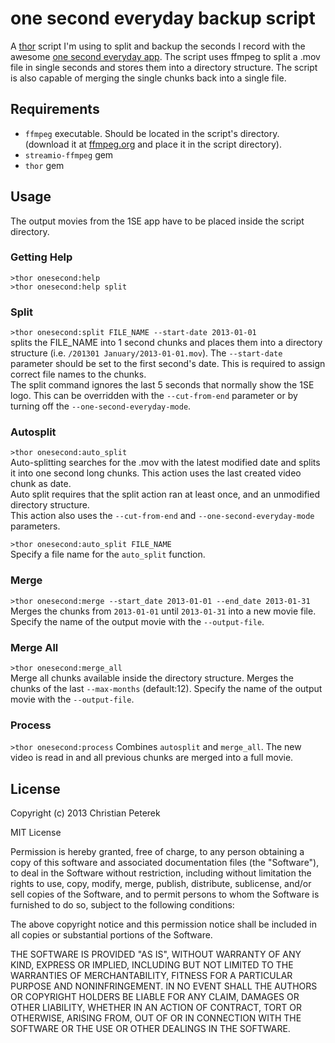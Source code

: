 # one second everyday backup script

A [thor](https://github.com/wycats/thor#thor) script I'm using to split and backup the seconds I record with the awesome [one second everyday app](http://1secondeveryday.com). The script uses ffmpeg to split a .mov file in single seconds and stores them into a directory structure. The script is also capable of merging the single chunks back into a single file.

## Requirements

* `ffmpeg` executable. Should be located in the script's directory.  
(download it at [ffmpeg.org](http://www.ffmpeg.org/download.html) and place it in the script directory).
* `streamio-ffmpeg` gem
* `thor` gem

## Usage
The output movies from the 1SE app have to be placed inside the script directory.

### Getting Help
`>thor onesecond:help`  
`>thor onesecond:help split`

### Split
`>thor onesecond:split FILE_NAME --start-date 2013-01-01`  
splits the FILE_NAME into 1 second chunks and places them into a directory structure (i.e. `/201301 January/2013-01-01.mov`). The `--start-date` parameter should be set to the first second's date. This is required to assign correct file names to the chunks.  
The split command ignores the last 5 seconds that normally show the 1SE logo. This can be overridden with the `--cut-from-end` parameter or by turning off the `--one-second-everyday-mode`.

### Autosplit
`>thor onesecond:auto_split`  
Auto-splitting searches for the .mov with the latest modified date and splits it into one second long chunks. This action uses the last created video chunk as date.  
Auto split requires that the split action ran at least once, and an unmodified directory structure.  
This action also uses the `--cut-from-end` and `--one-second-everyday-mode` parameters.

`>thor onesecond:auto_split FILE_NAME`  
Specify a file name for the `auto_split` function.

### Merge
`>thor onesecond:merge --start_date 2013-01-01 --end_date 2013-01-31`  
Merges the chunks from `2013-01-01` until `2013-01-31` into a new movie file. Specify the name of the output movie with the `--output-file`.

### Merge All
`>thor onesecond:merge_all`  
Merge all chunks available inside the directory structure. Merges the chunks of the last `--max-months` (default:12). Specify the name of the output movie with the `--output-file`.

### Process
`>thor onesecond:process`
Combines `autosplit` and `merge_all`. The new video is read in and all previous chunks are merged into a full movie.

## License
Copyright (c) 2013 Christian Peterek

MIT License

Permission is hereby granted, free of charge, to any person obtaining
a copy of this software and associated documentation files (the
"Software"), to deal in the Software without restriction, including
without limitation the rights to use, copy, modify, merge, publish,
distribute, sublicense, and/or sell copies of the Software, and to
permit persons to whom the Software is furnished to do so, subject to
the following conditions:

The above copyright notice and this permission notice shall be
included in all copies or substantial portions of the Software.

THE SOFTWARE IS PROVIDED "AS IS", WITHOUT WARRANTY OF ANY KIND,
EXPRESS OR IMPLIED, INCLUDING BUT NOT LIMITED TO THE WARRANTIES OF
MERCHANTABILITY, FITNESS FOR A PARTICULAR PURPOSE AND
NONINFRINGEMENT. IN NO EVENT SHALL THE AUTHORS OR COPYRIGHT HOLDERS BE
LIABLE FOR ANY CLAIM, DAMAGES OR OTHER LIABILITY, WHETHER IN AN ACTION
OF CONTRACT, TORT OR OTHERWISE, ARISING FROM, OUT OF OR IN CONNECTION
WITH THE SOFTWARE OR THE USE OR OTHER DEALINGS IN THE SOFTWARE.
